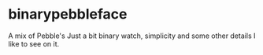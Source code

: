 binarypebbleface
================

A mix of Pebble's Just a bit binary watch, simplicity and some other details I like to see on it.

